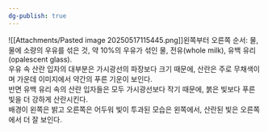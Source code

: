```yaml
---
dg-publish: true
---
```


![[Attachments/Pasted image 20250517115445.png]]왼쪽부터 오른쪽 순서: 물, 물에 소량의 우유를 섞은 것, 약 10%의 우유가 섞인 물, 전유(whole milk), 유백 유리(opalescent glass).  
우유 속 산란 입자의 대부분은 가시광선의 파장보다 크기 때문에, 산란은 주로 무채색이며 가운데 이미지에서 약간의 푸른 기운이 보인다.  
반면 유백 유리 속의 산란 입자들은 모두 가시광선보다 작기 때문에, 붉은 빛보다 푸른 빛을 더 강하게 산란시킨다.  
배경이 왼쪽은 밝고 오른쪽은 어두워 빛이 투과된 모습은 왼쪽에서, 산란된 빛은 오른쪽에서 더 잘 보인다.
